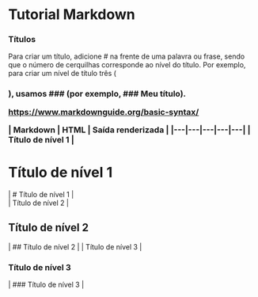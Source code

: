 # Tutorial Markdown

### Títulos
Para criar um título, adicione # na frente de uma palavra ou frase, sendo que o número de cerquilhas corresponde ao nível do título. Por exemplo, para criar um nível de título três (<h3>), usamos ### (por exemplo, ### Meu título).

https://www.markdownguide.org/basic-syntax/

		

| Markdown  |  HTML |  Saída renderizada  |
|---|---|---|---|---|
| Título de nível 1  | <h1>Título de nível 1</h1>  | # Título de nível 1  |  
| Título de nível 2  |  <h2>Título de nível 2</h2> | ## Título de nível 2  | 
| Título de nível 3  |  <h3>Título de nível 3</h3> | ### Título de nível 3  |
